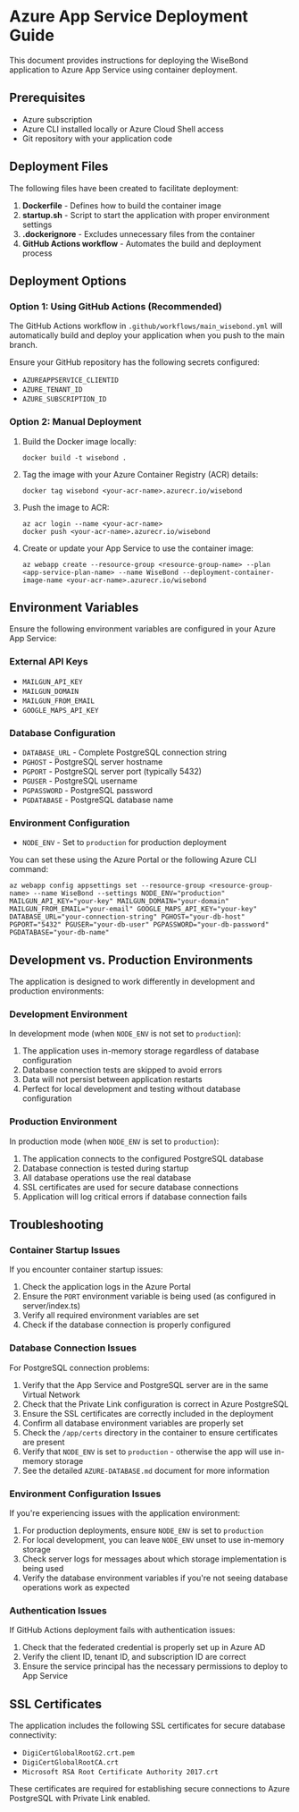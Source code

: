 # Azure App Service Deployment Guide

This document provides instructions for deploying the WiseBond application to Azure App Service using container deployment.

## Prerequisites

- Azure subscription
- Azure CLI installed locally or Azure Cloud Shell access
- Git repository with your application code

## Deployment Files

The following files have been created to facilitate deployment:

1. **Dockerfile** - Defines how to build the container image
2. **startup.sh** - Script to start the application with proper environment settings
3. **.dockerignore** - Excludes unnecessary files from the container
4. **GitHub Actions workflow** - Automates the build and deployment process

## Deployment Options

### Option 1: Using GitHub Actions (Recommended)

The GitHub Actions workflow in `.github/workflows/main_wisebond.yml` will automatically build and deploy your application when you push to the main branch.

Ensure your GitHub repository has the following secrets configured:
- `AZUREAPPSERVICE_CLIENTID`
- `AZURE_TENANT_ID`
- `AZURE_SUBSCRIPTION_ID`

### Option 2: Manual Deployment

1. Build the Docker image locally:
   ```
   docker build -t wisebond .
   ```

2. Tag the image with your Azure Container Registry (ACR) details:
   ```
   docker tag wisebond <your-acr-name>.azurecr.io/wisebond
   ```

3. Push the image to ACR:
   ```
   az acr login --name <your-acr-name>
   docker push <your-acr-name>.azurecr.io/wisebond
   ```

4. Create or update your App Service to use the container image:
   ```
   az webapp create --resource-group <resource-group-name> --plan <app-service-plan-name> --name WiseBond --deployment-container-image-name <your-acr-name>.azurecr.io/wisebond
   ```

## Environment Variables

Ensure the following environment variables are configured in your Azure App Service:

### External API Keys

- `MAILGUN_API_KEY`
- `MAILGUN_DOMAIN`
- `MAILGUN_FROM_EMAIL`
- `GOOGLE_MAPS_API_KEY`

### Database Configuration

- `DATABASE_URL` - Complete PostgreSQL connection string
- `PGHOST` - PostgreSQL server hostname
- `PGPORT` - PostgreSQL server port (typically 5432)
- `PGUSER` - PostgreSQL username
- `PGPASSWORD` - PostgreSQL password
- `PGDATABASE` - PostgreSQL database name

### Environment Configuration

- `NODE_ENV` - Set to `production` for production deployment

You can set these using the Azure Portal or the following Azure CLI command:
```
az webapp config appsettings set --resource-group <resource-group-name> --name WiseBond --settings NODE_ENV="production" MAILGUN_API_KEY="your-key" MAILGUN_DOMAIN="your-domain" MAILGUN_FROM_EMAIL="your-email" GOOGLE_MAPS_API_KEY="your-key" DATABASE_URL="your-connection-string" PGHOST="your-db-host" PGPORT="5432" PGUSER="your-db-user" PGPASSWORD="your-db-password" PGDATABASE="your-db-name"
```

## Development vs. Production Environments

The application is designed to work differently in development and production environments:

### Development Environment

In development mode (when `NODE_ENV` is not set to `production`):

1. The application uses in-memory storage regardless of database configuration
2. Database connection tests are skipped to avoid errors
3. Data will not persist between application restarts
4. Perfect for local development and testing without database configuration

### Production Environment

In production mode (when `NODE_ENV` is set to `production`):

1. The application connects to the configured PostgreSQL database
2. Database connection is tested during startup
3. All database operations use the real database
4. SSL certificates are used for secure database connections
5. Application will log critical errors if database connection fails

## Troubleshooting

### Container Startup Issues

If you encounter container startup issues:

1. Check the application logs in the Azure Portal
2. Ensure the `PORT` environment variable is being used (as configured in server/index.ts)
3. Verify all required environment variables are set
4. Check if the database connection is properly configured

### Database Connection Issues

For PostgreSQL connection problems:

1. Verify that the App Service and PostgreSQL server are in the same Virtual Network
2. Check that the Private Link configuration is correct in Azure PostgreSQL
3. Ensure the SSL certificates are correctly included in the deployment
4. Confirm all database environment variables are properly set
5. Check the `/app/certs` directory in the container to ensure certificates are present
6. Verify that `NODE_ENV` is set to `production` - otherwise the app will use in-memory storage
7. See the detailed `AZURE-DATABASE.md` document for more information

### Environment Configuration Issues

If you're experiencing issues with the application environment:

1. For production deployments, ensure `NODE_ENV` is set to `production`
2. For local development, you can leave `NODE_ENV` unset to use in-memory storage
3. Check server logs for messages about which storage implementation is being used
4. Verify the database environment variables if you're not seeing database operations work as expected

### Authentication Issues

If GitHub Actions deployment fails with authentication issues:

1. Check that the federated credential is properly set up in Azure AD
2. Verify the client ID, tenant ID, and subscription ID are correct
3. Ensure the service principal has the necessary permissions to deploy to App Service

## SSL Certificates

The application includes the following SSL certificates for secure database connectivity:

- `DigiCertGlobalRootG2.crt.pem`
- `DigiCertGlobalRootCA.crt`
- `Microsoft RSA Root Certificate Authority 2017.crt`

These certificates are required for establishing secure connections to Azure PostgreSQL with Private Link enabled.